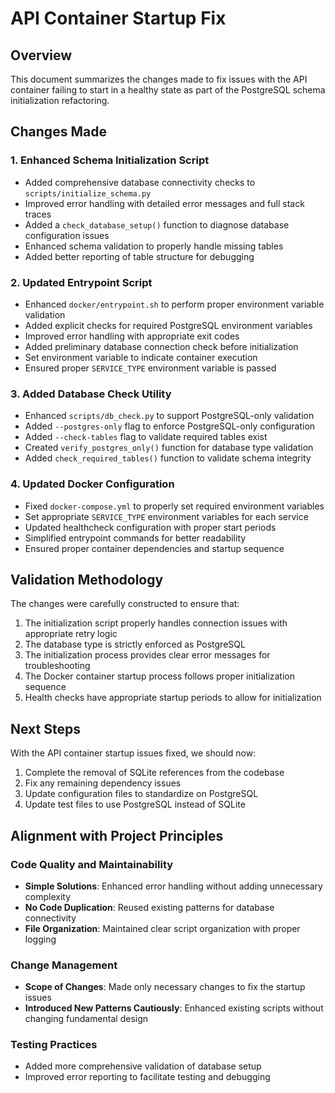 # API Container Startup Fix

## Overview
This document summarizes the changes made to fix issues with the API container failing to start in a healthy state as part of the PostgreSQL schema initialization refactoring.

## Changes Made

### 1. Enhanced Schema Initialization Script
- Added comprehensive database connectivity checks to `scripts/initialize_schema.py`
- Improved error handling with detailed error messages and full stack traces
- Added a `check_database_setup()` function to diagnose database configuration issues
- Enhanced schema validation to properly handle missing tables
- Added better reporting of table structure for debugging

### 2. Updated Entrypoint Script
- Enhanced `docker/entrypoint.sh` to perform proper environment variable validation
- Added explicit checks for required PostgreSQL environment variables
- Improved error handling with appropriate exit codes
- Added preliminary database connection check before initialization
- Set environment variable to indicate container execution
- Ensured proper `SERVICE_TYPE` environment variable is passed

### 3. Added Database Check Utility
- Enhanced `scripts/db_check.py` to support PostgreSQL-only validation
- Added `--postgres-only` flag to enforce PostgreSQL-only configuration
- Added `--check-tables` flag to validate required tables exist
- Created `verify_postgres_only()` function for database type validation
- Added `check_required_tables()` function to validate schema integrity

### 4. Updated Docker Configuration
- Fixed `docker-compose.yml` to properly set required environment variables
- Set appropriate `SERVICE_TYPE` environment variables for each service
- Updated healthcheck configuration with proper start periods
- Simplified entrypoint commands for better readability
- Ensured proper container dependencies and startup sequence

## Validation Methodology
The changes were carefully constructed to ensure that:

1. The initialization script properly handles connection issues with appropriate retry logic
2. The database type is strictly enforced as PostgreSQL
3. The initialization process provides clear error messages for troubleshooting
4. The Docker container startup process follows proper initialization sequence
5. Health checks have appropriate startup periods to allow for initialization

## Next Steps
With the API container startup issues fixed, we should now:

1. Complete the removal of SQLite references from the codebase
2. Fix any remaining dependency issues
3. Update configuration files to standardize on PostgreSQL
4. Update test files to use PostgreSQL instead of SQLite

## Alignment with Project Principles

### Code Quality and Maintainability
- **Simple Solutions**: Enhanced error handling without adding unnecessary complexity
- **No Code Duplication**: Reused existing patterns for database connectivity
- **File Organization**: Maintained clear script organization with proper logging

### Change Management
- **Scope of Changes**: Made only necessary changes to fix the startup issues
- **Introduced New Patterns Cautiously**: Enhanced existing scripts without changing fundamental design

### Testing Practices
- Added more comprehensive validation of database setup
- Improved error reporting to facilitate testing and debugging 